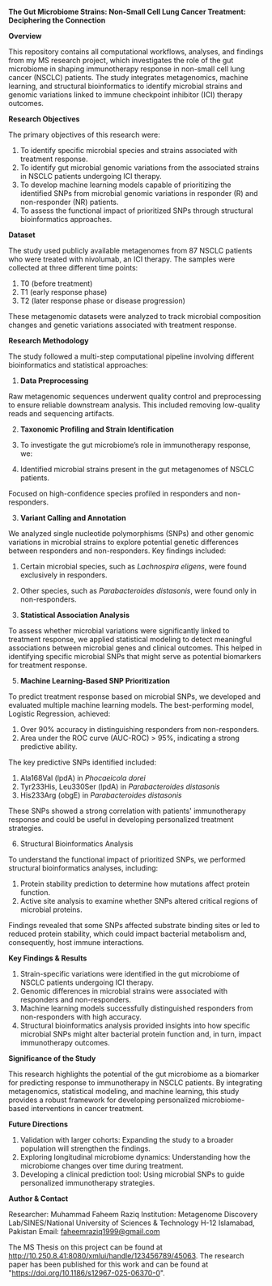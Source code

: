 **The Gut Microbiome Strains: Non-Small Cell Lung Cancer Treatment: Deciphering the Connection**

**Overview**

This repository contains all computational workflows, analyses, and findings from my MS research project, which investigates the role of the gut microbiome in shaping immunotherapy response in non-small cell lung cancer (NSCLC) patients. The study integrates metagenomics, machine learning, and structural bioinformatics to identify microbial strains and genomic variations linked to immune checkpoint inhibitor (ICI) therapy outcomes.

**Research Objectives**

The primary objectives of this research were:

1. To identify specific microbial species and strains associated with treatment response.
2. To identify gut microbial genomic variations from the associated strains in NSCLC patients undergoing ICI therapy.
3. To develop machine learning models capable of prioritizing the identified SNPs from microbial genomic variations in responder (R) and non-responder (NR) patients.
4. To assess the functional impact of prioritized SNPs through structural bioinformatics approaches.

**Dataset**

The study used publicly available metagenomes from 87 NSCLC patients who were treated with nivolumab, an ICI therapy. The samples were collected at three different time points:

1. T0 (before treatment)
2. T1 (early response phase)
3. T2 (later response phase or disease progression)

These metagenomic datasets were analyzed to track microbial composition changes and genetic variations associated with treatment response.

**Research Methodology**

The study followed a multi-step computational pipeline involving different bioinformatics and statistical approaches:

1. **Data Preprocessing**

Raw metagenomic sequences underwent quality control and preprocessing to ensure reliable downstream analysis. This included removing low-quality reads and sequencing artifacts.

2. **Taxonomic Profiling and Strain Identification**

1. To investigate the gut microbiome’s role in immunotherapy response, we:
2. Identified microbial strains present in the gut metagenomes of NSCLC patients.

Focused on high-confidence species profiled in responders and non-responders.

3. **Variant Calling and Annotation**

We analyzed single nucleotide polymorphisms (SNPs) and other genomic variations in microbial strains to explore potential genetic differences between responders and non-responders. Key findings included:

1. Certain microbial species, such as _Lachnospira eligens_, were found exclusively in responders.
2. Other species, such as _Parabacteroides distasonis_, were found only in non-responders.

4. **Statistical Association Analysis**

To assess whether microbial variations were significantly linked to treatment response, we applied statistical modeling to detect meaningful associations between microbial genes and clinical outcomes. This helped in identifying specific microbial SNPs that might serve as potential biomarkers for treatment response.

5. **Machine Learning-Based SNP Prioritization**

To predict treatment response based on microbial SNPs, we developed and evaluated multiple machine learning models. The best-performing model, Logistic Regression, achieved:

1. Over 90% accuracy in distinguishing responders from non-responders.
2. Area under the ROC curve (AUC-ROC) > 95%, indicating a strong predictive ability.

The key predictive SNPs identified included:

1. Ala168Val (lpdA) in _Phocaeicola dorei_
2. Tyr233His, Leu330Ser (lpdA) in _Parabacteroides distasonis_
3. His233Arg (obgE) in _Parabacteroides distasonis_

These SNPs showed a strong correlation with patients' immunotherapy response and could be useful in developing personalized treatment strategies.

6. Structural Bioinformatics Analysis

To understand the functional impact of prioritized SNPs, we performed structural bioinformatics analyses, including:

1. Protein stability prediction to determine how mutations affect protein function.
2. Active site analysis to examine whether SNPs altered critical regions of microbial proteins.

Findings revealed that some SNPs affected substrate binding sites or led to reduced protein stability, which could impact bacterial metabolism and, consequently, host immune interactions.

**Key Findings & Results**

1. Strain-specific variations were identified in the gut microbiome of NSCLC patients undergoing ICI therapy.
2. Genomic differences in microbial strains were associated with responders and non-responders.
3. Machine learning models successfully distinguished responders from non-responders with high accuracy.
4. Structural bioinformatics analysis provided insights into how specific microbial SNPs might alter bacterial protein function and, in turn, impact immunotherapy outcomes.

**Significance of the Study**

This research highlights the potential of the gut microbiome as a biomarker for predicting response to immunotherapy in NSCLC patients. By integrating metagenomics, statistical modeling, and machine learning, this study provides a robust framework for developing personalized microbiome-based interventions in cancer treatment.

**Future Directions**

1. Validation with larger cohorts: Expanding the study to a broader population will strengthen the findings.
2. Exploring longitudinal microbiome dynamics: Understanding how the microbiome changes over time during treatment.
3. Developing a clinical prediction tool: Using microbial SNPs to guide personalized immunotherapy strategies.

**Author & Contact**

Researcher: Muhammad Faheem Raziq
Institution: Metagenome Discovery Lab/SINES/National University of Sciences & Technology H-12 Islamabad, Pakistan
Email: faheemraziq1999@gmail.com

The MS Thesis on this project can be found at http://10.250.8.41:8080/xmlui/handle/123456789/45063. The research paper has been published for this work and can be found at "https://doi.org/10.1186/s12967-025-06370-0".
